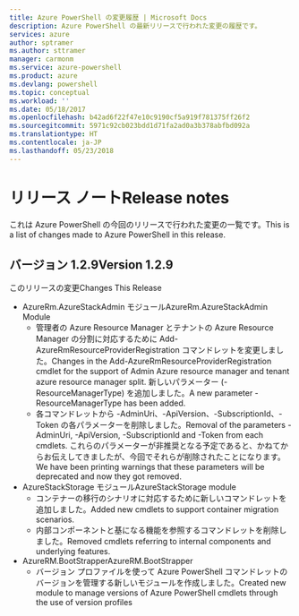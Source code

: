 ```yaml
---
title: Azure PowerShell の変更履歴 | Microsoft Docs
description: Azure PowerShell の最新リリースで行われた変更の履歴です。
services: azure
author: sptramer
ms.author: sttramer
manager: carmonm
ms.service: azure-powershell
ms.product: azure
ms.devlang: powershell
ms.topic: conceptual
ms.workload: ''
ms.date: 05/18/2017
ms.openlocfilehash: b42ad6f22f47e10c9190cf5a919f781375ff26f2
ms.sourcegitcommit: 5971c92cb023bdd1d71fa2ad0a3b378abfbd092a
ms.translationtype: HT
ms.contentlocale: ja-JP
ms.lasthandoff: 05/23/2018
---
```

# <a name="release-notes"></a><span data-ttu-id="64304-103">リリース ノート</span><span class="sxs-lookup"><span data-stu-id="64304-103">Release notes</span></span>

<span data-ttu-id="64304-104">これは Azure PowerShell の今回のリリースで行われた変更の一覧です。</span><span class="sxs-lookup"><span data-stu-id="64304-104">This is a list of changes made to Azure PowerShell in this release.</span></span>

## <a name="version-129"></a><span data-ttu-id="64304-105">バージョン 1.2.9</span><span class="sxs-lookup"><span data-stu-id="64304-105">Version 1.2.9</span></span>

<span data-ttu-id="64304-106">このリリースの変更</span><span class="sxs-lookup"><span data-stu-id="64304-106">Changes This Release</span></span>

* <span data-ttu-id="64304-107">AzureRm.AzureStackAdmin モジュール</span><span class="sxs-lookup"><span data-stu-id="64304-107">AzureRm.AzureStackAdmin Module</span></span>
    + <span data-ttu-id="64304-108">管理者の Azure Resource Manager とテナントの Azure Resource Manager の分割に対応するために Add-AzureRmResourceProviderRegistration コマンドレットを変更しました。</span><span class="sxs-lookup"><span data-stu-id="64304-108">Changes in the Add-AzureRmResourceProviderRegistration cmdlet for the support of Admin Azure resource manager and tenant azure resource manager split.</span></span> <span data-ttu-id="64304-109">新しいパラメーター (-ResourceManagerType) を追加しました。</span><span class="sxs-lookup"><span data-stu-id="64304-109">A new parameter -ResourceManagerType has been added.</span></span>
    + <span data-ttu-id="64304-110">各コマンドレットから -AdminUri、-ApiVersion、-SubscriptionId、-Token の各パラメーターを削除しました。</span><span class="sxs-lookup"><span data-stu-id="64304-110">Removal of the parameters -AdminUri, -ApiVersion, -SubscriptionId and -Token from each cmdlets.</span></span> <span data-ttu-id="64304-111">これらのパラメーターが非推奨となる予定であると、かねてからお伝えしてきましたが、今回でそれらが削除されたことになります。</span><span class="sxs-lookup"><span data-stu-id="64304-111">We have been printing warnings that these parameters will be deprecated and now they got removed.</span></span>
* <span data-ttu-id="64304-112">AzureStackStorage モジュール</span><span class="sxs-lookup"><span data-stu-id="64304-112">AzureStackStorage module</span></span>
    + <span data-ttu-id="64304-113">コンテナーの移行のシナリオに対応するために新しいコマンドレットを追加しました。</span><span class="sxs-lookup"><span data-stu-id="64304-113">Added new cmdlets to support container migration scenarios.</span></span>
    + <span data-ttu-id="64304-114">内部コンポーネントと基になる機能を参照するコマンドレットを削除しました。</span><span class="sxs-lookup"><span data-stu-id="64304-114">Removed cmdlets referring to internal components and underlying features.</span></span>
* <span data-ttu-id="64304-115">AzureRM.BootStrapper</span><span class="sxs-lookup"><span data-stu-id="64304-115">AzureRM.BootStrapper</span></span>
    + <span data-ttu-id="64304-116">バージョン プロファイルを使って Azure PowerShell コマンドレットのバージョンを管理する新しいモジュールを作成しました。</span><span class="sxs-lookup"><span data-stu-id="64304-116">Created new module to manage versions of Azure PowerShell cmdlets through the use of version profiles</span></span>